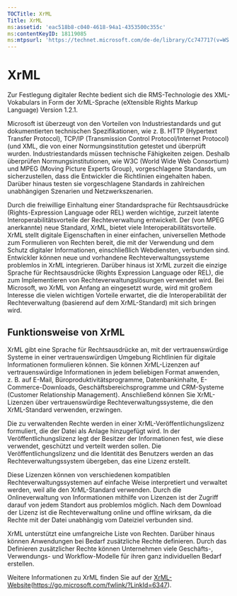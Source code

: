 ```yaml
---
TOCTitle: XrML
Title: XrML
ms:assetid: 'eac518b8-c040-4618-94a1-4353500c355c'
ms:contentKeyID: 18119085
ms:mtpsurl: 'https://technet.microsoft.com/de-de/library/Cc747717(v=WS.10)'
---
```


XrML
====

Zur Festlegung digitaler Rechte bedient sich die RMS-Technologie des XML-Vokabulars in Form der XrML-Sprache (eXtensible Rights Markup Language) Version 1.2.1.

Microsoft ist überzeugt von den Vorteilen von Industriestandards und gut dokumentierten technischen Spezifikationen, wie z. B. HTTP (Hypertext Transfer Protocol), TCP/IP (Transmission Control Protocol/Internet Protocol) (und XML, die von einer Normungsinstitution getestet und überprüft wurden. Industriestandards müssen technische Fähigkeiten zeigen. Deshalb überprüfen Normungsinstitutionen, wie W3C (World Wide Web Consortium) und MPEG (Moving Picture Experts Group), vorgeschlagene Standards, um sicherzustellen, dass die Entwickler die Richtlinien eingehalten haben. Darüber hinaus testen sie vorgeschlagene Standards in zahlreichen unabhängigen Szenarien und Netzwerkszenarien.

Durch die freiwillige Einhaltung einer Standardsprache für Rechtsausdrücke (Rights-Expression Language oder REL) werden wichtige, zurzeit latente Interoperabilitätsvorteile der Rechteverwaltung entwickelt. Der (von MPEG anerkannte) neue Standard, XrML, bietet viele Interoperabilitätsvorteile. XrML stellt digitale Eigenschaften in einer einfachen, universellen Methode zum Formulieren von Rechten bereit, die mit der Verwendung und dem Schutz digitaler Informationen, einschließlich Webdiensten, verbunden sind. Entwickler können neue und vorhandene Rechteverwaltungssysteme problemlos in XrML integrieren. Darüber hinaus ist XrML zurzeit die einzige Sprache für Rechtsausdrücke (Rights Expression Language oder REL), die zum Implementieren von Rechteverwaltungslösungen verwendet wird. Bei Microsoft, wo XrML von Anfang an eingesetzt wurde, wird mit großem Interesse die vielen wichtigen Vorteile erwartet, die die Interoperabilität der Rechteverwaltung (basierend auf dem XrML-Standard) mit sich bringen wird.

Funktionsweise von XrML
-----------------------

XrML gibt eine Sprache für Rechtsausdrücke an, mit der vertrauenswürdige Systeme in einer vertrauenswürdigen Umgebung Richtlinien für digitale Informationen formulieren können. Sie können XrML-Lizenzen auf vertrauenswürdige Informationen in jedem beliebigen Format anwenden, z. B. auf E-Mail, Büroproduktivitätsprogramme, Datenbankinhalte, E-Commerce-Downloads, Geschäftsbereichsprogramme und CRM-Systeme (Customer Relationship Management). Anschließend können Sie XrML-Lizenzen über vertrauenswürdige Rechteverwaltungssysteme, die den XrML-Standard verwenden, erzwingen.

Die zu verwaltenden Rechte werden in einer XrML-Veröffentlichungslizenz formuliert, die der Datei als Anlage hinzugefügt wird. In der Veröffentlichungslizenz legt der Besitzer der Informationen fest, wie diese verwendet, geschützt und verteilt werden sollen. Die Veröffentlichungslizenz und die Identität des Benutzers werden an das Rechteverwaltungssystem übergeben, das eine Lizenz erstellt.

Diese Lizenzen können von verschiedenen kompatiblen Rechteverwaltungssystemen auf einfache Weise interpretiert und verwaltet werden, weil alle den XrML-Standard verwenden. Durch die Onlineverwaltung von Informationen mithilfe von Lizenzen ist der Zugriff darauf von jedem Standort aus problemlos möglich. Nach dem Download der Lizenz ist die Rechteverwaltung online und offline wirksam, da die Rechte mit der Datei unabhängig vom Dateiziel verbunden sind.

XrML unterstützt eine umfangreiche Liste von Rechten. Darüber hinaus können Anwendungen bei Bedarf zusätzliche Rechte definieren. Durch das Definieren zusätzlicher Rechte können Unternehmen viele Geschäfts-, Verwendungs- und Workflow-Modelle für ihren ganz individuellen Bedarf erstellen.

Weitere Informationen zu XrML finden Sie auf der [XrML-Website](https://go.microsoft.com/fwlink/?linkid=6347)(https://go.microsoft.com/fwlink/?LinkId=6347).
